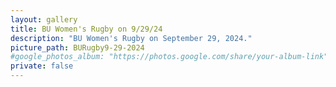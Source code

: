 ```yaml
---
layout: gallery
title: BU Women's Rugby on 9/29/24
description: "BU Women's Rugby on September 29, 2024."
picture_path: BURugby9-29-2024
#google_photos_album: "https://photos.google.com/share/your-album-link"
private: false
---
```

